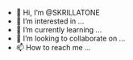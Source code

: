 - 👋 Hi, I’m @SKRILLATONE
- 👀 I’m interested in ...
- 🌱 I’m currently learning ...
- 💞️ I’m looking to collaborate on ...
- 📫 How to reach me ...

<!---
SKRILLATONE/SKRILLATONE is a ✨ special ✨ repository because its `README.md` (this file) appears on your GitHub profile.
You can click the Preview link to take a look at your changes.
--->
